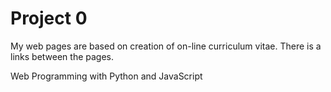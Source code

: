 # Project 0
My web pages are based on creation of on-line curriculum vitae.
There is a links between the pages.
 
Web Programming with Python and JavaScript
